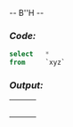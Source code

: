 -- B''H --

### *Code:*
```SQL
select   *
from     `xyz`
```

### *Output:*

||||
|---|---|---|
||||
||||
||||
||||
||||